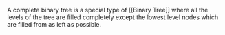 A complete binary tree is a special type of [[Binary Tree]] where all the levels of the tree are filled completely except the lowest level nodes which are filled from as left as possible.